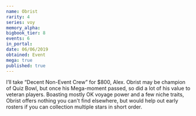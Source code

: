 ```yaml
---
name: Obrist
rarity: 4
series: voy
memory_alpha:
bigbook_tier: 8
events: 6
in_portal:
date: 06/06/2019
obtained: Event
mega: true
published: true
---
```


I’ll take “Decent Non-Event Crew” for $800, Alex. Obrist may be champion of Quiz Bowl, but once his Mega-moment passed, so did a lot of his value to veteran players. Boasting mostly OK voyage power and a few niche traits, Obrist offers nothing you can't find elsewhere, but would help out early rosters if you can collection multiple stars in short order.
